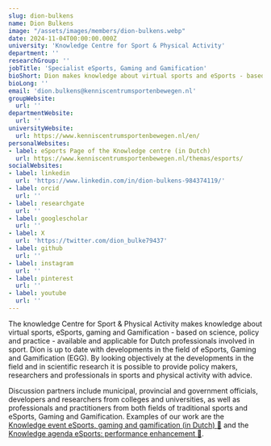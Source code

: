 ```yaml
---
slug: dion-bulkens
name: Dion Bulkens
image: "/assets/images/members/dion-bulkens.webp"
date: 2024-11-04T00:00:00.000Z
university: 'Knowledge Centre for Sport & Physical Activity'
department: ''
researchGroup: ''
jobTitle: 'Specialist eSports, Gaming and Gamification'
bioShort: Dion makes knowledge about virtual sports and eSports - based on science, policy and practice - available and applicable for Dutch professionals involved in Sports.
bioLong: ''
email: 'dion.bulkens@kenniscentrumsportenbewegen.nl'
groupWebsite:
  url: ''
departmentWebsite:
  url: ''
universityWebsite:
  url: https://www.kenniscentrumsportenbewegen.nl/en/
personalWebsites:
- label: eSports Page of the Knowledge centre (in Dutch)
  url: https://www.kenniscentrumsportenbewegen.nl/themas/esports/
socialWebsites:
- label: linkedin
  url: 'https://www.linkedin.com/in/dion-bulkens-984374119/'
- label: orcid
  url: ''
- label: researchgate
  url: ''
- label: googlescholar
  url: ''
- label: X
  url: 'https://twitter.com/dion_bulke79437'
- label: github
  url: ''
- label: instagram
  url: ''
- label: pinterest
  url: ''
- label: youtube
  url: ''
---
```


The knowledge Centre for Sport & Physical Activity makes knowledge about virtual sports, eSports, gaming and Gamification - based on science, policy and practice - available and applicable for Dutch professionals involved in sport. Dion is up to date with developments in the field of eSports, Gaming and Gamification (EGG). By looking objectively at the developments in the field and in scientific research it is possible to provide policy makers, researchers and professionals in sports and physical activity with advice. 

Discussion partners include municipal, provincial and government officials, developers and researchers from colleges and universities, as well as professionals and practitioners from both fields of traditional sports and eSports, Gaming and Gamification. Examples of our work are the [Knowledge event eSports, gaming and gamification (in Dutch) :calendar:](https://kenniseventegg.nl/) and the [Knowledge agenda eSports: performance enhancement :paperclip:](https://www.kennisbanksportenbewegen.nl/?file=11555&m=1702887392&action=file.download).